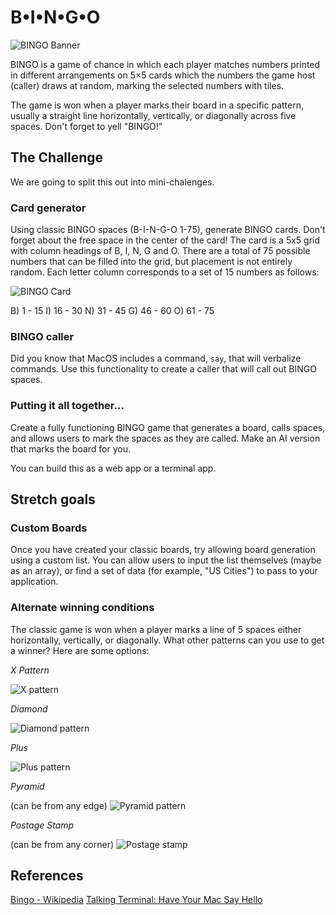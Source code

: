 # B•I•N•G•O

![BINGO Banner](https://store-images.s-microsoft.com/image/apps.34080.13510798887528624.ea88a7e6-557c-4ad5-99d7-c574f430c827.3c187ff1-754c-409a-9085-8e3aac2d97c5?mode=scale&q=90&h=1080&w=1920)

BINGO is a game of chance in which each player matches numbers printed in different arrangements on 5×5 cards which the numbers the game host (caller) draws at random, marking the selected numbers with tiles.

The game is won when a player marks their board in a specific pattern, usually a straight line horizontally, vertically, or diagonally across five spaces. Don't forget to yell "BINGO!"

## The Challenge

We are going to split this out into mini-chalenges.

### Card generator

Using classic BINGO spaces (B-I-N-G-O 1-75), generate BINGO cards. Don't forget about the free space in the center of the card! The card is a 5x5 grid with column headings of B, I, N, G and O. There are a total of 75 possible numbers that can be filled into the grid, but placement is not entirely random. Each letter column corresponds to a set of 15 numbers as follows: 

![BINGO Card](https://cdn.shopify.com/s/files/1/1279/9999/products/65-0081__64041.1410898720.1280.1280_e680ab48-cbfd-41d2-8cea-beb4cd32cf5b_2048x.jpeg?v=1547654965)

B) 1 - 15
I) 16 - 30
N) 31 - 45
G) 46 - 60
O) 61 - 75

### BINGO caller

Did you know that MacOS includes a command, `say`, that will verbalize commands. Use this functionality to create a caller that will call out BINGO spaces.

### Putting it all together...

Create a fully functioning BINGO game that generates a board, calls spaces, and allows users to mark the spaces as they are called. Make an AI version that marks the board for you. 

You can build this as a web app or a terminal app. 

## Stretch goals

### Custom Boards

Once you have created your classic boards, try allowing board generation using a custom list. You can allow users to input the list themselves (maybe as an array), or find a set of data (for example, "US Cities") to pass to your application.

### Alternate winning conditions

The classic game is won when a player marks a line of 5 spaces either horizontally, vertically, or diagonally. What other patterns can you use to get a winner? Here are some options:

_X Pattern_

![X pattern](https://cdn.shopify.com/s/files/1/0075/8222/0343/products/BGLetterX-2_480x480.gif?v=1562947723)

_Diamond_

![Diamond pattern](http://ltbandbingo.com/images/patterns/Hollow%20Diamond%20Pattern.png)

_Plus_

![Plus pattern](http://ltbandbingo.com/images/patterns/Plus%20Bingo%20Pattern.png)

_Pyramid_

(can be from any edge)
![Pyramid pattern](http://ltbandbingo.com/images/patterns/Pyramid%20Bingo%20Pattern.png)

_Postage Stamp_

(can be from any corner)
![Postage stamp](http://ltbandbingo.com/images/patterns/4%20Corner%20Stamps%20Bingo%20Pattern.png)


## References

[Bingo - Wikipedia](https://en.wikipedia.org/wiki/Bingo_(U.S.))
[Talking Terminal: Have Your Mac Say Hello](https://www.lifewire.com/mac-say-command-with-talking-terminal-2260772)
